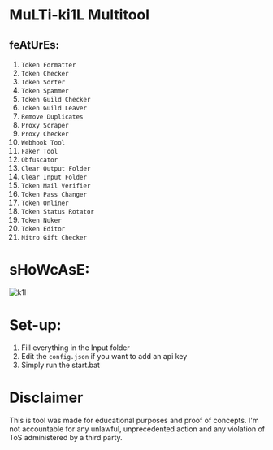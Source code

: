 # MuLTi-ki1L Multitool


## feAtUrEs:
1. `Token Formatter`
2. `Token Checker`
3. `Token Sorter`
4. `Token Spammer`
5. `Token Guild Checker`
6. `Token Guild Leaver`
7. `Remove Duplicates`
8. `Proxy Scraper`
9. `Proxy Checker`
10. `Webhook Tool`
11. `Faker Tool`
12. `Obfuscator`
13. `Clear Output Folder`
14. `Clear Input Folder`
15. `Token Mail Verifier`
16. `Token Pass Changer`
17. `Token Onliner`
18. `Token Status Rotator`
19. `Token Nuker`
20. `Token Editor`
21. `Nitro Gift Checker`



# sHoWcAsE: 
![k1l](https://github.com/user-attachments/assets/cde497ca-779b-4179-8419-1b45c80f4312)


# Set-up:
1. Fill everything in the Input folder
2. Edit the `config.json` if you want to add an api key
3. Simply run the start.bat



# Disclaimer

This is tool was made for educational purposes and proof of concepts. I'm not accountable for any unlawful, unprecedented action and any violation of ToS administered by a third party.
